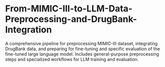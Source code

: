 # From-MIMIC-III-to-LLM-Data-Preprocessing-and-DrugBank-Integration
A comprehensive pipeline for preprocessing MIMIC-III dataset, integrating DrugBank data, and preparing for fine-tuning and specific evaluation of the fine-tuned large language model. Includes general-purpose preprocessing steps and specialized workflows for LLM training and evaluation.
